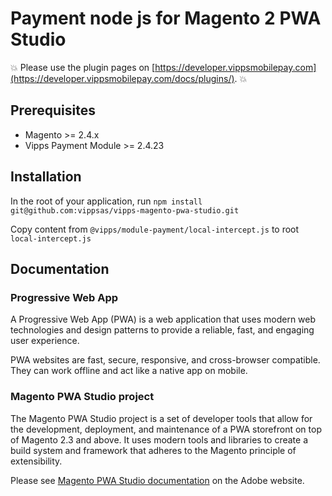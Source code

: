 <!-- START_METADATA
---
title: Vipps Payment node js module for Magento 2 PWA Studio
sidebar_label: Introduction
sidebar_position: 1
hide_table_of_contents: true
pagination_next: null
pagination_prev: null
---
END_METADATA -->

# Payment node js for Magento 2 PWA Studio

<!-- START_COMMENT -->
💥 Please use the plugin pages on [https://developer.vippsmobilepay.com](https://developer.vippsmobilepay.com/docs/plugins/). 💥
<!-- END_COMMENT -->

## Prerequisites

* Magento >= 2.4.x
* Vipps Payment Module >= 2.4.23

## Installation

In the root of your application, run `npm install git@github.com:vippsas/vipps-magento-pwa-studio.git`

Copy content from `@vipps/module-payment/local-intercept.js` to root `local-intercept.js`

## Documentation

### Progressive Web App

A Progressive Web App (PWA) is a web application that uses modern web technologies and design patterns to provide a reliable, fast, and engaging user experience.

PWA websites are fast, secure, responsive, and cross-browser compatible. They can work offline and act like a native app on mobile.

### Magento PWA Studio project

The Magento PWA Studio project is a set of developer tools that allow for the development, deployment, and maintenance of a PWA storefront on top of Magento 2.3 and above. It uses modern tools and libraries to create a build system and framework that adheres to the Magento principle of extensibility.

Please see [Magento PWA Studio documentation](https://developer.adobe.com/commerce/pwa-studio/) on the Adobe website.
